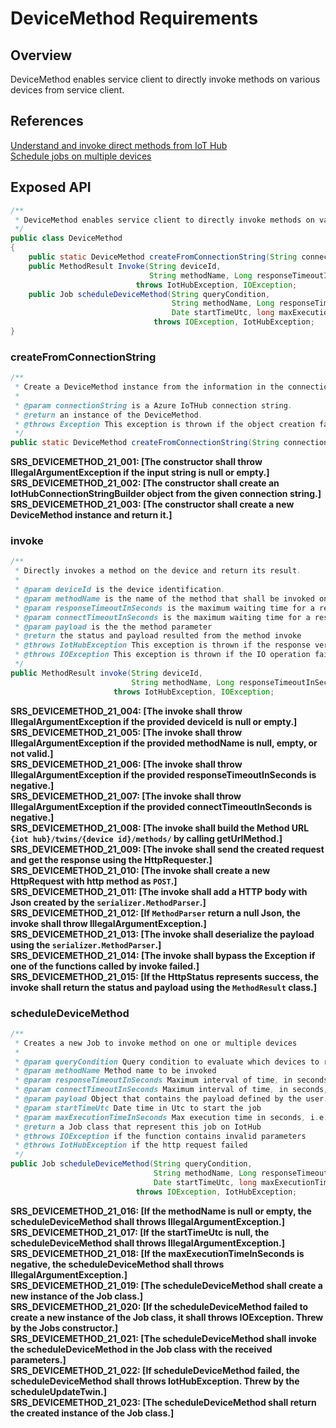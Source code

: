 # DeviceMethod Requirements

## Overview

DeviceMethod enables service client to directly invoke methods on various devices from service client.

## References

[Understand and invoke direct methods from IoT Hub](https://docs.microsoft.com/en-us/azure/iot-hub/iot-hub-devguide-direct-methods)  
[Schedule jobs on multiple devices](https://docs.microsoft.com/en-us/azure/iot-hub/iot-hub-devguide-jobs)

## Exposed API


```java
/**
 * DeviceMethod enables service client to directly invoke methods on various devices from service client.
 */
public class DeviceMethod 
{
    public static DeviceMethod createFromConnectionString(String connectionString) throws Exception;
    public MethodResult Invoke(String deviceId, 
                               String methodName, Long responseTimeoutInSeconds, Long connectTimeoutInSeconds, Object payload)
                            throws IotHubException, IOException;
    public Job scheduleDeviceMethod(String queryCondition,
                                    String methodName, Long responseTimeoutInSeconds, Long connectTimeoutInSeconds, Object payload,
                                    Date startTimeUtc, long maxExecutionTimeInSeconds) 
                                throws IOException, IotHubException;
}
```

### createFromConnectionString
```java
/**
 * Create a DeviceMethod instance from the information in the connection string.
 *      
 * @param connectionString is a Azure IoTHub connection string.
 * @return an instance of the DeviceMethod.
 * @throws Exception This exception is thrown if the object creation failed
 */
public static DeviceMethod createFromConnectionString(String connectionString) throws Exception;
```
**SRS_DEVICEMETHOD_21_001: [**The constructor shall throw IllegalArgumentException if the input string is null or empty.**]**  
**SRS_DEVICEMETHOD_21_002: [**The constructor shall create an IotHubConnectionStringBuilder object from the given connection string.**]**  
**SRS_DEVICEMETHOD_21_003: [**The constructor shall create a new DeviceMethod instance and return it.**]**  

### invoke
```java
/**
 * Directly invokes a method on the device and return its result.
 * 
 * @param deviceId is the device identification.
 * @param methodName is the name of the method that shall be invoked on the device.
 * @param responseTimeoutInSeconds is the maximum waiting time for a response from the device in seconds.
 * @param connectTimeoutInSeconds is the maximum waiting time for a response from the connection in seconds.
 * @param payload is the the method parameter
 * @return the status and payload resulted from the method invoke
 * @throws IotHubException This exception is thrown if the response verification failed
 * @throws IOException This exception is thrown if the IO operation failed
 */
public MethodResult invoke(String deviceId, 
                           String methodName, Long responseTimeoutInSeconds, Long connectTimeoutInSeconds, Object payload) 
                       throws IotHubException, IOException;
```
**SRS_DEVICEMETHOD_21_004: [**The invoke shall throw IllegalArgumentException if the provided deviceId is null or empty.**]**  
**SRS_DEVICEMETHOD_21_005: [**The invoke shall throw IllegalArgumentException if the provided methodName is null, empty, or not valid.**]**  
**SRS_DEVICEMETHOD_21_006: [**The invoke shall throw IllegalArgumentException if the provided responseTimeoutInSeconds is negative.**]**  
**SRS_DEVICEMETHOD_21_007: [**The invoke shall throw IllegalArgumentException if the provided connectTimeoutInSeconds is negative.**]**  
**SRS_DEVICEMETHOD_21_008: [**The invoke shall build the Method URL `{iot hub}/twins/{device id}/methods/` by calling getUrlMethod.**]**  
**SRS_DEVICEMETHOD_21_009: [**The invoke shall send the created request and get the response using the HttpRequester.**]**  
**SRS_DEVICEMETHOD_21_010: [**The invoke shall create a new HttpRequest with http method as `POST`.**]**  
**SRS_DEVICEMETHOD_21_011: [**The invoke shall add a HTTP body with Json created by the `serializer.MethodParser`.**]**  
**SRS_DEVICEMETHOD_21_012: [**If `MethodParser` return a null Json, the invoke shall throw IllegalArgumentException.**]**    
**SRS_DEVICEMETHOD_21_013: [**The invoke shall deserialize the payload using the `serializer.MethodParser`.**]**  
**SRS_DEVICEMETHOD_21_014: [**The invoke shall bypass the Exception if one of the functions called by invoke failed.**]**  
**SRS_DEVICEMETHOD_21_015: [**If the HttpStatus represents success, the invoke shall return the status and payload using the `MethodResult` class.**]**  

### scheduleDeviceMethod
```java
/**
 * Creates a new Job to invoke method on one or multiple devices
 *
 * @param queryCondition Query condition to evaluate which devices to run the job on. It can be {@code null} or empty
 * @param methodName Method name to be invoked
 * @param responseTimeoutInSeconds Maximum interval of time, in seconds, that the Direct Method will wait for answer. It can be {@code null}.
 * @param connectTimeoutInSeconds Maximum interval of time, in seconds, that the Direct Method will wait for the connection. It can be {@code null}.
 * @param payload Object that contains the payload defined by the user. It can be {@code null}.
 * @param startTimeUtc Date time in Utc to start the job
 * @param maxExecutionTimeInSeconds Max execution time in seconds, i.e., ttl duration the job can run
 * @return a Job class that represent this job on IotHub
 * @throws IOException if the function contains invalid parameters
 * @throws IotHubException if the http request failed
 */
public Job scheduleDeviceMethod(String queryCondition,
                                String methodName, Long responseTimeoutInSeconds, Long connectTimeoutInSeconds, Object payload,
                                Date startTimeUtc, long maxExecutionTimeInSeconds)
                            throws IOException, IotHubException;
```
**SRS_DEVICEMETHOD_21_016: [**If the methodName is null or empty, the scheduleDeviceMethod shall throws IllegalArgumentException.**]**  
**SRS_DEVICEMETHOD_21_017: [**If the startTimeUtc is null, the scheduleDeviceMethod shall throws IllegalArgumentException.**]**  
**SRS_DEVICEMETHOD_21_018: [**If the maxExecutionTimeInSeconds is negative, the scheduleDeviceMethod shall throws IllegalArgumentException.**]**  
**SRS_DEVICEMETHOD_21_019: [**The scheduleDeviceMethod shall create a new instance of the Job class.**]**  
**SRS_DEVICEMETHOD_21_020: [**If the scheduleDeviceMethod failed to create a new instance of the Job class, it shall throws IOException. Threw by the Jobs constructor.**]**  
**SRS_DEVICEMETHOD_21_021: [**The scheduleDeviceMethod shall invoke the scheduleDeviceMethod in the Job class with the received parameters.**]**  
**SRS_DEVICEMETHOD_21_022: [**If scheduleDeviceMethod failed, the scheduleDeviceMethod shall throws IotHubException. Threw by the scheduleUpdateTwin.**]**  
**SRS_DEVICEMETHOD_21_023: [**The scheduleDeviceMethod shall return the created instance of the Job class.**]**  
